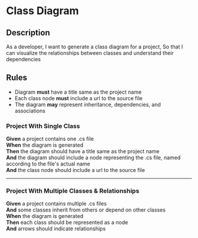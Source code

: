 # Class Diagram

## Description

As a developer,
I want to generate a class diagram for a project,
So that I can visualize the relationships between classes and understand their dependencies

## Rules

- Diagram **must** have a title same as the project name
- Each class node **must** include a url to the source file
- The diagram **may** represent inheritance, dependencies, and associations

### Project With Single Class

**Given** a project contains one .cs file  
**When** the diagram is generated  
**Then** the diagram should have a title same as the project name  
**And** the diagram should include a node representing the .cs file, named according to the file's actual name  
**And** the class node should include a url to the source file

---

### Project With Multiple Classes & Relationships

**Given** a project contains multiple .cs files  
**And** some classes inherit from others or depend on other classes  
**When** the diagram is generated  
**Then** each class should be represented as a node  
**And** arrows should indicate relationships
